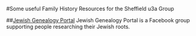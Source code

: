 #Some useful Family History Resources for the Sheffield u3a Group

##[Jewish Genealogy Portal](https://www.facebook.com/groups/JewishGenealogyPortal)
Jewish Genealogy Portal is a Facebook group supporting people researching their Jewish roots. 